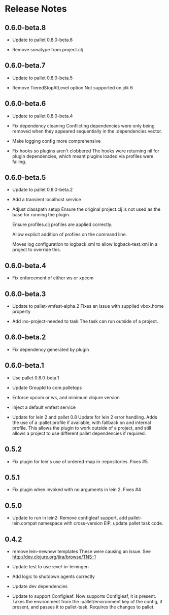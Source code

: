 # Release Notes

## 0.6.0-beta.8

- Update to pallet 0.8.0-beta.6

- Remove sonatype from project.clj

## 0.6.0-beta.7

- Update to pallet 0.8.0-beta.5

- Remove TieredStopAtLevel option
  Not supported on jdk 6

## 0.6.0-beta.6

- Update to pallet 0.8.0-beta.4

- Fix dependency cleaning
  Conflicting dependencies were only being removed when they appeared
  sequentially in the :dependencies vector.

- Make logging config more comprehensive

- Fix hooks so plugins aren't clobbered
  The hooks were returning nil for plugin dependencies, which meant plugins 
  loaded via profiles were failing.

## 0.6.0-beta.5

- Update to pallet 0.8.0-beta.2

- Add a transient localhost service

- Adjust classpath setup
  Ensure the original project.clj is not used as the base for running the
  plugin.

  Ensure profiles.clj profiles are applied correctly.

  Allow explicit addition of profiles on the command line.

  Moves log configuration to logback.xml to allow logback-test.xml in a
  project to override this.


## 0.6.0-beta.4

- Fix enforcement of either ws or xpcom

## 0.6.0-beta.3

- Update to pallet-vmfest-alpha.2
  Fixes an issue with supplied vbox.home property

- Add :no-project-needed to task
  The task can run outside of a project.

## 0.6.0-beta.2

- Fix dependency generated by plugin

## 0.6.0-beta.1

- Use pallet 0.8.0-beta.1

- Update GroupId to com.palletops

- Enforce xpcom or ws, and minimum clojure version

- Inject a default vmfest service

- Update for lein 2 and pallet 0.8
  Update for lein 2 error handling.  Adds the use of a :pallet profile if 
  available, with fallback on and internal profile.  This allows the plugin
  to work outside of a project, and still allows a project to use different
  pallet dependencies if required.

## 0.5.2

- Fix plugin for lein's use of ordered-map in :repositories. Fixes #5.

## 0.5.1

- Fix plugin when invoked with no arguments in lein 2. Fixes #4

## 0.5.0

- Update to run in lein2: Remove configleaf support, add pallet-lein.compat
  namespace with cross-version EIP, update pallet task code.

## 0.4.2

- remove lein-newnew templates
  These were causing an issue. See http://dev.clojure.org/jira/browse/TNS-1

- Update test to use :evel-in-leiningen

- Add logic to shutdown agents correctly

- Update dev dependencies

- Update to support Configleaf.
  Now supports Configleaf, it is present. Takes the environment from the
  :pallet/environment key of the config, if present, and passes it to
  pallet-task. Requires the changes to pallet.
